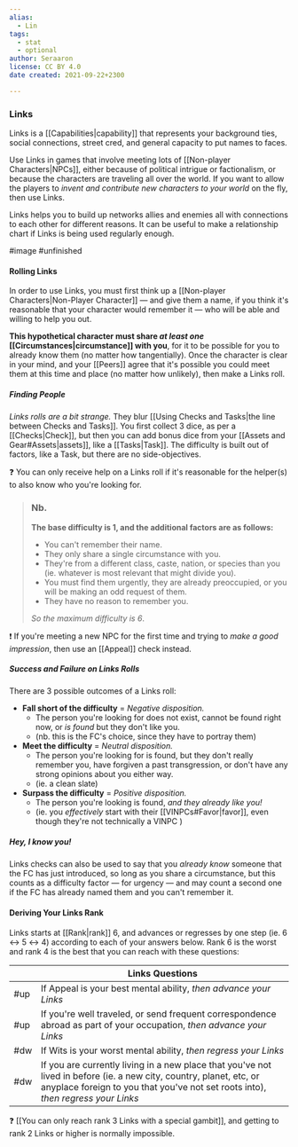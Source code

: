 ```yaml
---
alias:
  - Lin
tags:
  - stat
  - optional
author: Seraaron
license: CC BY 4.0
date created: 2021-09-22+2300

---
```


### Links

Links is a [[Capabilities|capability]] that represents your background ties, social connections, street cred, and general capacity to put names to faces.

Use Links in games that involve meeting lots of [[Non-player Characters|NPCs]], either because of political intrigue or factionalism, or because the characters are traveling all over the world. If you want to allow the players to _invent and contribute new characters to your world_ on the fly, then use Links.

Links helps you to build up networks allies and enemies all with connections to each other for different reasons. It can be useful to make a relationship chart if Links is being used regularly enough.

#image #unfinished

#### Rolling Links

In order to use Links, you must first think up a [[Non-player Characters|Non-Player Character]] — and give them a name, if you think it's reasonable that your character would remember it — who will be able and willing to help you out.

**This hypothetical character must share _at least one_ [[Circumstances|circumstance]] with you**, for it to be possible for you to already know them (no matter how tangentially). Once the character is clear in your mind, and your [[Peers]] agree that it's possible you could meet them at this time and place (no matter how unlikely), then make a Links roll.

##### Finding People

_Links rolls are a bit strange._ They blur [[Using Checks and Tasks|the line between Checks and Tasks]]. You first collect 3 dice, as per a [[Checks|Check]], but then you can add bonus dice from your [[Assets and Gear#Assets|assets]], like a [[Tasks|Task]]. The difficulty is built out of factors, like a Task, but there are no side-objectives.

❓ You can only receive help on a Links roll if it's reasonable for the helper(s) to also know who you're looking for.

> ### Nb.
> **The base difficulty is 1, and the additional factors are as follows:**
>
> -   You can't remember their name.
> -   They only share a single circumstance with you.
> -   They're from a different class, caste, nation, or species than you (ie. whatever is most relevant that might divide you).
> -   You must find them urgently, they are already preoccupied, or you will be making an odd request of them.
> -   They have no reason to remember you.
>
> _So the maximum difficulty is 6_.

❗ If you're meeting a new NPC for the first time and trying to _make a good impression_, then use an [[Appeal]] check instead.

##### Success and Failure on Links Rolls

There are 3 possible outcomes of a Links roll:

-   **Fall short of the difficulty** = _Negative disposition._
    -   The person you're looking for does not exist, cannot be found right now, or _is found_ but they don't like you.
    -   (nb. this is the FC's choice, since they have to portray them)
-   **Meet the difficulty** = _Neutral disposition._
    -   The person you're looking for is found, but they don't really remember you, have forgiven a past transgression, or don't have any strong opinions about you either way.
    -   (ie. a clean slate)
-   **Surpass the difficulty** = _Positive disposition._
    -   The person you're looking is found, _and they already like you!_
    -   (ie. you _effectively_ start with their [[VINPCs#Favor|favor]], even though they're not technically a VINPC )

##### Hey, I know you!
Links checks can also be used to say that you _already know_ someone that the FC has just introduced, so long as you share a circumstance, but this counts as a difficulty factor — for urgency — and may count a second one if the FC has already named them and you can't remember it.

#### Deriving Your Links Rank

Links starts at [[Rank|rank]] 6, and advances or regresses by one step (ie. 6 ↔ 5 ↔ 4) according to each of your answers below. Rank 6 is the worst and rank 4 is the best that you can reach with these questions:

|     | Links Questions                                                                                                                                                                                          |
| --- | -------------------------------------------------------------------------------------------------------------------------------------------------------------------------------------------------------- |
| #up | If Appeal is your best mental ability, _then advance your Links_                                                                                                                                         |
| #up | If you're well traveled, or send frequent correspondence abroad as part of your occupation, _then advance your Links_                                                                                    |
| #dw | If Wits is your worst mental ability, _then regress your Links_                                                                                                                                          |
| #dw | If you are currently living in a new place that you've not lived in before (ie. a new city, country, planet, etc, or anyplace foreign to you that you've not set roots into), _then regress your Links_ |

❓ [[You can only reach rank 3 Links with a special gambit]], and getting to rank 2 Links or higher is normally impossible.
